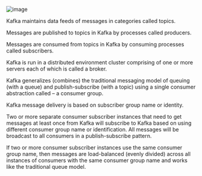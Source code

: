 ![image](https://user-images.githubusercontent.com/42135673/232838913-e37e4947-3ce5-4b62-bda1-6ce02a2f672e.png)


Kafka maintains data feeds of messages in categories called topics.

Messages are published to topics in Kafka by processes called producers.

Messages are consumed from topics in Kafka by consuming processes called subscribers.

Kafka is run in a distributed environment cluster comprising of one or more servers each of which is called a broker.

Kafka generalizes (combines) the traditional messaging model of queuing (with a queue) and publish-subscribe (with a topic) 
using a single consumer abstraction called – a consumer group.

Kafka message delivery is based on subscriber group name or identity.

Two or more separate consumer subscriber instances that need to get messages at least once from Kafka will subscribe to Kafka based on
using different consumer group name or identification. All messages will be broadcast to all consumers in a publish-subscribe pattern.

If two or more consumer subscriber instances use the same consumer group name, then messages are load-balanced (evenly divided) across all instances 
of consumers with the same consumer group name and works like the traditional queue model.
